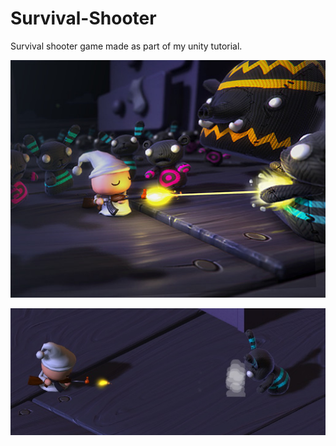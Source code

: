 # Survival-Shooter

Survival shooter game made as part of my unity tutorial.


![image1](https://github.com/TalBarami/Survival-Shooter/blob/master/resources/s1.jpg "image1")


![image2](https://github.com/TalBarami/Survival-Shooter/blob/master/resources/s2.jpg "image2")
